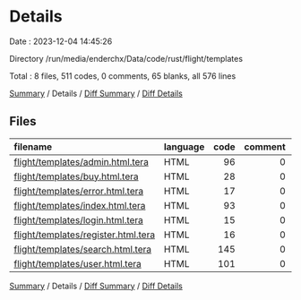 # Details

Date : 2023-12-04 14:45:26

Directory /run/media/enderchx/Data/code/rust/flight/templates

Total : 8 files,  511 codes, 0 comments, 65 blanks, all 576 lines

[Summary](results.md) / Details / [Diff Summary](diff.md) / [Diff Details](diff-details.md)

## Files
| filename | language | code | comment | blank | total |
| :--- | :--- | ---: | ---: | ---: | ---: |
| [flight/templates/admin.html.tera](/flight/templates/admin.html.tera) | HTML | 96 | 0 | 14 | 110 |
| [flight/templates/buy.html.tera](/flight/templates/buy.html.tera) | HTML | 28 | 0 | 3 | 31 |
| [flight/templates/error.html.tera](/flight/templates/error.html.tera) | HTML | 17 | 0 | 2 | 19 |
| [flight/templates/index.html.tera](/flight/templates/index.html.tera) | HTML | 93 | 0 | 6 | 99 |
| [flight/templates/login.html.tera](/flight/templates/login.html.tera) | HTML | 15 | 0 | 4 | 19 |
| [flight/templates/register.html.tera](/flight/templates/register.html.tera) | HTML | 16 | 0 | 0 | 16 |
| [flight/templates/search.html.tera](/flight/templates/search.html.tera) | HTML | 145 | 0 | 20 | 165 |
| [flight/templates/user.html.tera](/flight/templates/user.html.tera) | HTML | 101 | 0 | 16 | 117 |

[Summary](results.md) / Details / [Diff Summary](diff.md) / [Diff Details](diff-details.md)